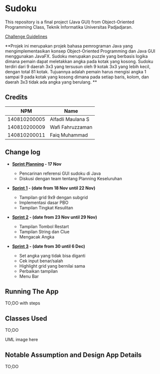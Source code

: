# Sudoku

This repository is a final project (Java GUI) from Object-Oriented Programming Class, Teknik Informatika Universitas Padjadjaran. 

[Challenge Guidelines](challenge-guideline.md)

**Projek ini merupakan projek bahasa pemrograman Java yang mengimplementasikan konsep Object-Oriented Programming dan Java GUI menggunakan JavaFX. 
Sudoku merupakan puzzle yang berbasis logika dimana pemain dapat meletakkan angka pada kotak yang kosong. Sudoku terdiri dari 9 daerah 3x3 yang tersusun oleh 9 kotak 3x3 yang lebih kecil, dengan total 81 kotak. Tujuannya adalah pemain harus mengisi angka 1 sampai 9 pada kotak yang kosong dimana pada setiap baris, kolom, dan daerah 3x3 tidak ada angka yang berulang.
**

## Credits
| NPM           | Name              |
| ------------- |-------------------|
| 140810200005  | Alfadli Maulana S |
| 140810200009  | Wafi Fahruzzaman  |
| 140810200011  | Faiq Muhammad     |

## Change log
- **[Sprint Planning](changelog/sprint-planning.md) - 17 Nov** 
   - Pencarinan referensi GUI sudoku di Java
   - Diskusi dengan team tentang Planning Keseluruhan

- **[Sprint 1](changelog/sprint-1.md) - (date from 18 Nov until 22 Nov)** 
   - Tampilan grid 9x9 dengan subgrid
   - Implementasi dasar PBO
   - Tampilan Tingkat Kesulitan

- **[Sprint 2](changelog/sprint-2.md) - (date from 23 Nov until 29 Nov)** 
   - Tampilan Tombol Restart
   - Tampilan String dan Clue
   - Mengacak Angka
   
- **[Sprint 3](changelog/sprint-3.md) - (date from 30 until 6 Dec)** 
   - Set angka yang tidak bisa diganti
   - Cek input benar/salah
   - Highlight grid yang bernilai sama
   - Perbaikan tampilan
   - Menu Bar

## Running The App

TO;DO with steps

## Classes Used

TO;DO

UML image here

## Notable Assumption and Design App Details

TO;DO
